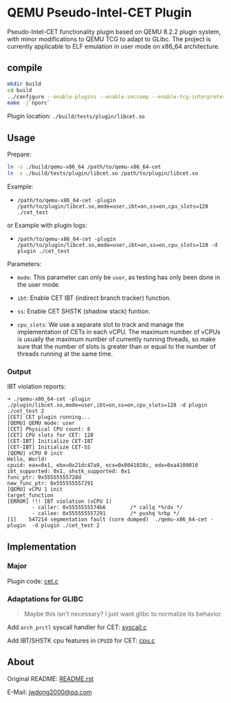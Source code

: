 # QEMU Pseudo-Intel-CET Plugin

Pseudo-Intel-CET functionality plugin based on QEMU 8.2.2 plugin system, with minor modifications to QEMU TCG to adapt to GLibc. The project is currently applicable to ELF emulation in user mode on x86_64 architecture.

## compile

```bash
mkdir build
cd build
../configure --enable-plugins --enable-seccomp --enable-tcg-interpreter --target-list=x86_64-linux-user
make -j`nporc`
```

Plugin location: `./build/tests/plugin/libcet.so`

## Usage

Prepare:

```bash
ln -s ./build/qemu-x86_64 /path/to/qemu-x86_64-cet
ln -s ./build/tests/plugin/libcet.so /path/to/plugin/libcet.so
```

Example: 

- `/path/to/qemu-x86_64-cet -plugin /path/to/plugin/libcet.so,mode=user,ibt=on,ss=on,cpu_slots=128 ./cet_test`

or Example with plugin logs: 

- `/path/to/qemu-x86_64-cet -plugin /path/to/plugin/libcet.so,mode=user,ibt=on,ss=on,cpu_slots=128 -d plugin ./cet_test`

Parameters:

- `mode`: This parameter can only be `user`, as testing has only been done in the user mode.

- `ibt`: Enable CET IBT (indirect branch tracker) function.

- `ss`: Enable CET SHSTK (shadow stack) funtion.

- `cpu_slots`: We use a separate slot to track and manage the implementation of CETs in each vCPU. The maximum number of vCPUs is usually the maximum number of currently running threads, so make sure that the number of slots is greater than or equal to the number of threads running at the same time.

### Output

IBT violation reports:

```
➜ ./qemu-x86_64-cet -plugin ./plugin/libcet.so,mode=user,ibt=on,ss=on,cpu_slots=128 -d plugin ./cet_test 2
[CET] CET plugin running...
[QEMU] QEMU mode: user
[CET] Physical CPU count: 6
[CET] CPU slots for CET: 128
[CET-IBT] Initialize CET-IBT
[CET-IBT] Initialize CET-SS
[QEMU] vCPU 0 init
Hello, World!
cpuid: eax=0x1, ebx=0x21dc47a9, ecx=0x8041028c, edx=0xa4100010
ibt_supported: 0x1, shstk_supported: 0x1
func_ptr: 0x55555555728d
new_func_ptr: 0x555555557291
[QEMU] vCPU 1 init
target_function
[ERROR] !!! IBT violation (vCPU 1) 
        - caller: 0x5555555574b6        /* callq *%rdx */
        - callee: 0x555555557291        /* pushq %rbp */
[1]    547214 segmentation fault (core dumped)  ./qemu-x86_64-cet -plugin  -d plugin ./cet_test 2
```

## Implementation

### Major

Plugin code: [cet.c](./tests/plugin/cet.c)

### Adaptations for GLIBC

> Maybe this isn't necessary? I just want glibc to normalize its behavior.

Add `arch_prctl` syscall handler for CET: [syscall.c](./linux-user/syscall.c#L6229)

Add IBT/SHSTK cpu features in `CPUID` for CET: [cpu.c](./target/i386/cpu.c#L6171)

## About

Original README: [README.rst](./README.orig.rst)

E-Mail: jwdong2000@qq.com
